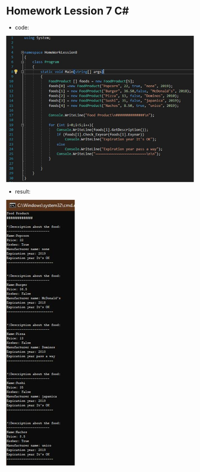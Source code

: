 # Homework Lession 7 C#

* code:


![picture](https://github.com/ORELxD/CSharp/blob/master/HomeWorkLession8/C%231.JPG)



* result:


![picture](https://github.com/ORELxD/CSharp/blob/master/HomeWorkLession8/C%23.JPG)
